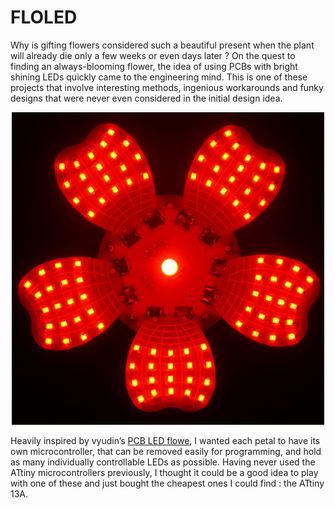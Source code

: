 # FLOLED

Why is gifting flowers considered such a beautiful present when the plant will already die only a few weeks or even days later ? On the quest to finding an always-blooming flower, the idea of using PCBs with bright shining LEDs quickly came to the engineering mind. This is one of these projects that involve interesting methods, ingenious workarounds and funky designs that were never even considered in the initial design idea.

<p align="center">
  <img src="https://github.com/potblitd/FLOLED/blob/main/images/FLOLED-night.JPG" width="500" />
</p>

Heavily inspired by vyudin’s [PCB LED flowe](https://www.instructables.com/PCB-LED-Flower/), I wanted each petal to have its own microcontroller, that can be removed easily for programming, and hold as many individually controllable LEDs as possible. Having never used the ATtiny microcontrollers previously, I thought it could be a good idea to play with one of these and just bought the cheapest ones I could find : the ATtiny 13A.
